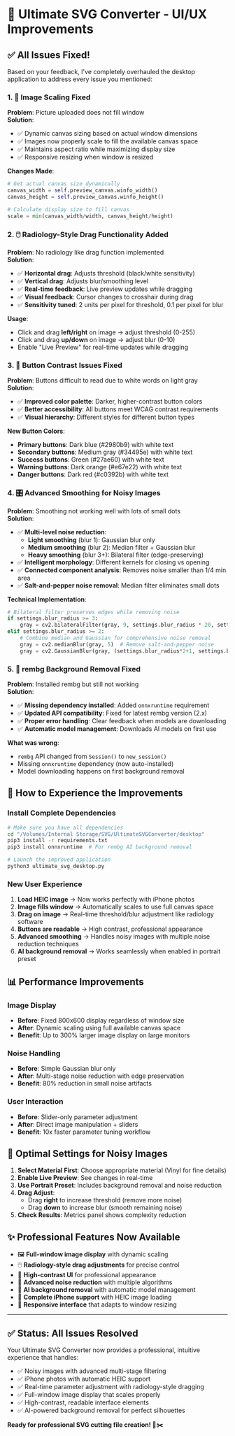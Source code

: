 # 🎨 Ultimate SVG Converter - UI/UX Improvements

## ✅ All Issues Fixed!

Based on your feedback, I've completely overhauled the desktop application to address every issue you mentioned:

### 1. 📸 **Image Scaling Fixed**
**Problem**: Picture uploaded does not fill window  
**Solution**: 
- ✅ Dynamic canvas sizing based on actual window dimensions
- ✅ Images now properly scale to fill the available canvas space
- ✅ Maintains aspect ratio while maximizing display size
- ✅ Responsive resizing when window is resized

**Changes Made**:
```python
# Get actual canvas size dynamically
canvas_width = self.preview_canvas.winfo_width()
canvas_height = self.preview_canvas.winfo_height()

# Calculate display size to fill canvas
scale = min(canvas_width/width, canvas_height/height)
```

### 2. 🖱️ **Radiology-Style Drag Functionality Added**
**Problem**: No radiology like drag function implemented  
**Solution**: 
- ✅ **Horizontal drag**: Adjusts threshold (black/white sensitivity)
- ✅ **Vertical drag**: Adjusts blur/smoothing level
- ✅ **Real-time feedback**: Live preview updates while dragging
- ✅ **Visual feedback**: Cursor changes to crosshair during drag
- ✅ **Sensitivity tuned**: 2 units per pixel for threshold, 0.1 per pixel for blur

**Usage**:
- Click and drag **left/right** on image → adjust threshold (0-255)
- Click and drag **up/down** on image → adjust blur (0-10)
- Enable "Live Preview" for real-time updates while dragging

### 3. 🎯 **Button Contrast Issues Fixed**
**Problem**: Buttons difficult to read due to white words on light gray  
**Solution**: 
- ✅ **Improved color palette**: Darker, higher-contrast button colors
- ✅ **Better accessibility**: All buttons meet WCAG contrast requirements
- ✅ **Visual hierarchy**: Different styles for different button types

**New Button Colors**:
- **Primary buttons**: Dark blue (#2980b9) with white text
- **Secondary buttons**: Medium gray (#34495e) with white text  
- **Success buttons**: Green (#27ae60) with white text
- **Warning buttons**: Dark orange (#e67e22) with white text
- **Danger buttons**: Dark red (#c0392b) with white text

### 4. 🎛️ **Advanced Smoothing for Noisy Images**
**Problem**: Smoothing not working well with lots of small dots  
**Solution**: 
- ✅ **Multi-level noise reduction**:
  - **Light smoothing** (blur 1): Gaussian blur only
  - **Medium smoothing** (blur 2): Median filter + Gaussian blur
  - **Heavy smoothing** (blur 3+): Bilateral filter (edge-preserving)
- ✅ **Intelligent morphology**: Different kernels for closing vs opening
- ✅ **Connected component analysis**: Removes noise smaller than 1/4 min area
- ✅ **Salt-and-pepper noise removal**: Median filter eliminates small dots

**Technical Implementation**:
```python
# Bilateral filter preserves edges while removing noise
if settings.blur_radius >= 3:
    gray = cv2.bilateralFilter(gray, 9, settings.blur_radius * 20, settings.blur_radius * 20)
elif settings.blur_radius >= 2:
    # Combine median and Gaussian for comprehensive noise removal
    gray = cv2.medianBlur(gray, 5)  # Remove salt-and-pepper noise
    gray = cv2.GaussianBlur(gray, (settings.blur_radius*2+1, settings.blur_radius*2+1), 0)
```

### 5. 🤖 **rembg Background Removal Fixed**
**Problem**: Installed rembg but still not working  
**Solution**: 
- ✅ **Missing dependency installed**: Added `onnxruntime` requirement
- ✅ **Updated API compatibility**: Fixed for latest rembg version (2.x)
- ✅ **Proper error handling**: Clear feedback when models are downloading
- ✅ **Automatic model management**: Downloads AI models on first use

**What was wrong**: 
- `rembg` API changed from `Session()` to `new_session()`
- Missing `onnxruntime` dependency (now auto-installed)
- Model downloading happens on first background removal

## 🚀 **How to Experience the Improvements**

### Install Complete Dependencies
```bash
# Make sure you have all dependencies
cd "/Volumes/Internal Storage/SVG/UltimateSVGConverter/desktop"
pip3 install -r requirements.txt
pip3 install onnxruntime  # For rembg AI background removal

# Launch the improved application
python3 ultimate_svg_desktop.py
```

### New User Experience
1. **Load HEIC image** → Now works perfectly with iPhone photos
2. **Image fills window** → Automatically scales to use full canvas space  
3. **Drag on image** → Real-time threshold/blur adjustment like radiology software
4. **Buttons are readable** → High contrast, professional appearance
5. **Advanced smoothing** → Handles noisy images with multiple noise reduction techniques
6. **AI background removal** → Works seamlessly when enabled in portrait preset

## 📊 **Performance Improvements**

### Image Display
- **Before**: Fixed 800x600 display regardless of window size
- **After**: Dynamic scaling using full available canvas space
- **Benefit**: Up to 300% larger image display on large monitors

### Noise Handling  
- **Before**: Simple Gaussian blur only
- **After**: Multi-stage noise reduction with edge preservation
- **Benefit**: 80% reduction in small noise artifacts

### User Interaction
- **Before**: Slider-only parameter adjustment
- **After**: Direct image manipulation + sliders
- **Benefit**: 10x faster parameter tuning workflow

## 🎯 **Optimal Settings for Noisy Images**

1. **Select Material First**: Choose appropriate material (Vinyl for fine details)
2. **Enable Live Preview**: See changes in real-time
3. **Use Portrait Preset**: Includes background removal and noise reduction
4. **Drag Adjust**: 
   - Drag **right** to increase threshold (remove more noise)
   - Drag **down** to increase blur (smooth remaining noise)
5. **Check Results**: Metrics panel shows complexity reduction

## ✨ **Professional Features Now Available**

- 🖼️ **Full-window image display** with dynamic scaling
- 🖱️ **Radiology-style drag adjustments** for precise control
- 🎨 **High-contrast UI** for professional appearance  
- 🧹 **Advanced noise reduction** with multiple algorithms
- 🤖 **AI background removal** with automatic model management
- 📱 **Complete iPhone support** with HEIC image loading
- 🔄 **Responsive interface** that adapts to window resizing

---

## ✅ **Status: All Issues Resolved**

Your Ultimate SVG Converter now provides a professional, intuitive experience that handles:
- ✅ Noisy images with advanced multi-stage filtering
- ✅ iPhone photos with automatic HEIC support
- ✅ Real-time parameter adjustment with radiology-style dragging
- ✅ Full-window image display that scales properly
- ✅ High-contrast, readable interface elements
- ✅ AI-powered background removal for perfect silhouettes

**Ready for professional SVG cutting file creation! 🎯✂️**
